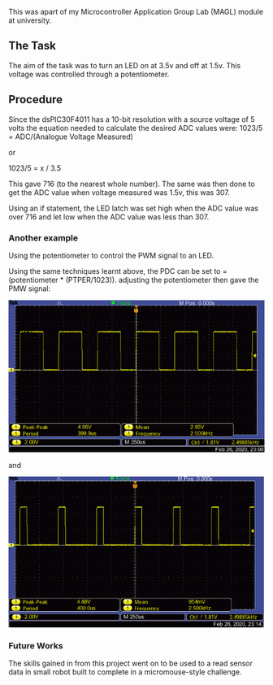 
This was apart of my Microcontroller Application Group Lab (MAGL) module at university.
  
## The Task
The aim of the task was to turn an LED on at 3.5v and off at 1.5v. This voltage was controlled through a potentiometer.

## Procedure
Since the dsPIC30F4011 has a 10-bit resolution with a source voltage of 5 volts the equation needed to calculate the desired ADC values were: 1023/5 = ADC/(Analogue Voltage Measured)

or 

1023/5 = x / 3.5

This gave 716 (to the nearest whole number). The same was then done to get the ADC value when voltage measured was 1.5v, this was 307.

Using an if statement, the LED latch was set high when the ADC value was over 716 and let low when the ADC value was less than 307.
### Another example
Using the potentiometer to control the PWM signal to an LED.

Using the same techniques learnt above, the PDC can be set to = (potentiometer * (PTPER/1023)).
adjusting the potentiometer then gave the PMW signal:

![PWM](images/PWM.png)

and 

![PWM2](images/PWM2.png)

### Future Works
The skills gained in from this project went on to be used to a read sensor data in small robot built to complete in a micromouse-style challenge.
